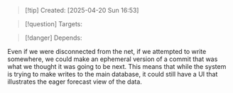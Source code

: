 
>[!tip] Created: [2025-04-20 Sun 16:53]

>[!question] Targets: 

>[!danger] Depends: 

Even if we were disconnected from the net, if we attempted to write somewhere, we could make an ephemeral version of a commit that was what we thought it was going to be next. This means that while the system is trying to make writes to the main database, it could still have a UI that illustrates the eager forecast view of the data. 